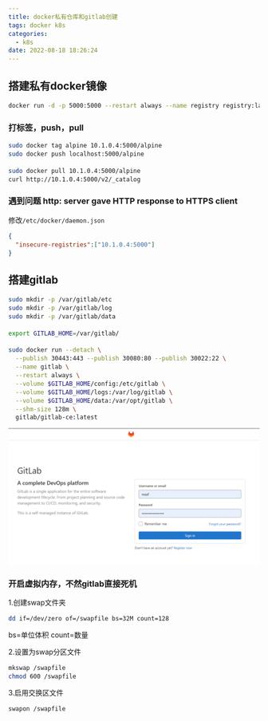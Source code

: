 ```yaml
---
title: docker私有仓库和gitlab创建
tags: docker k8s
categories:
  - k8s
date: 2022-08-18 18:26:24
---
```


## 搭建私有docker镜像
``` bash
docker run -d -p 5000:5000 --restart always --name registry registry:latest
```
### 打标签，push，pull
``` bash
sudo docker tag alpine 10.1.0.4:5000/alpine
sudo docker push localhost:5000/alpine

sudo docker pull 10.1.0.4:5000/alpine
curl http://10.1.0.4:5000/v2/_catalog
```

### 遇到问题 http: server gave HTTP response to HTTPS client
修改`/etc/docker/daemon.json` 
```json
{
  "insecure-registries":["10.1.0.4:5000"]
}
```

## 搭建gitlab
``` bash
sudo mkdir -p /var/gitlab/etc
sudo mkdir -p /var/gitlab/log
sudo mkdir -p /var/gitlab/data

export GITLAB_HOME=/var/gitlab/

sudo docker run --detach \
  --publish 30443:443 --publish 30080:80 --publish 30022:22 \
  --name gitlab \
  --restart always \
  --volume $GITLAB_HOME/config:/etc/gitlab \
  --volume $GITLAB_HOME/logs:/var/log/gitlab \
  --volume $GITLAB_HOME/data:/var/opt/gitlab \
  --shm-size 128m \
  gitlab/gitlab-ce:latest
```
![](docker私有仓库和gitlab创建/2022-08-18-18-31-43.png)

### 开启虚拟内存，不然gitlab直接死机
1.创建swap文件夹
``` bash
dd if=/dev/zero of=/swapfile bs=32M count=128
```
bs=单位体积 count=数量

2.设置为swap分区文件
``` bash
mkswap /swapfile
chmod 600 /swapfile
```

3.启用交换区文件
``` bash
swapon /swapfile
```